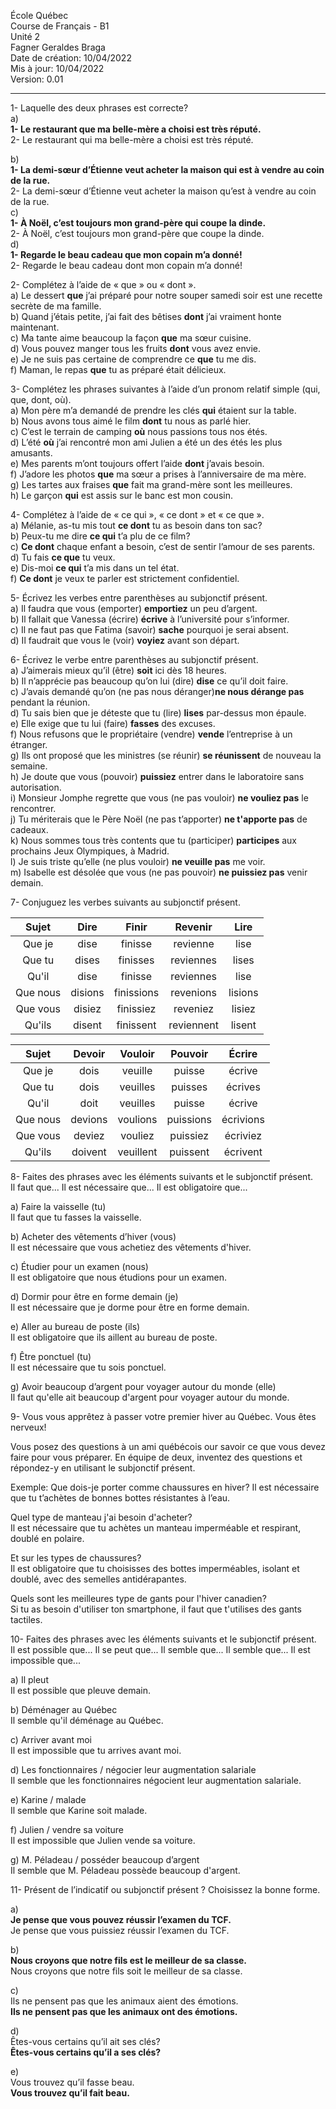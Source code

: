 École Québec  
Course de Français - B1  
Unité 2  
Fagner Geraldes Braga    
Date de création: 10/04/2022  
Mis à jour: 10/04/2022  
Version: 0.01
**************************
1- Laquelle des deux phrases est correcte?  
a)   
**1- Le restaurant que ma belle-mère a choisi est très réputé.**  
2- Le restaurant qui ma belle-mère a choisi est très réputé.  

b)   
**1- La demi-sœur d’Étienne veut acheter la maison qui est à vendre au coin de la rue.**    
2- La demi-sœur d’Étienne veut acheter la maison qu’est à vendre au coin de la rue.  
c)   
**1- À Noël, c’est toujours mon grand-père qui coupe la dinde.**    
2- À Noël, c’est toujours mon grand-père que coupe la dinde.  
d)   
**1- Regarde le beau cadeau que mon copain m’a donné!**  
2- Regarde le beau cadeau dont mon copain m’a donné!

2- Complétez à l’aide de « que » ou « dont ».  
a) Le dessert **que** j’ai préparé pour notre souper samedi soir est une recette secrète de ma famille.  
b) Quand j’étais petite, j’ai fait des bêtises **dont** j’ai vraiment honte maintenant.  
c) Ma tante aime beaucoup la façon **que** ma sœur cuisine.  
d) Vous pouvez manger tous les fruits **dont** vous avez envie.  
e) Je ne suis pas certaine de comprendre ce **que** tu me dis.  
f) Maman, le repas **que** tu as préparé était délicieux.

3- Complétez les phrases suivantes à l’aide d’un pronom relatif simple (qui, que, dont, où).  
a) Mon père m’a demandé de prendre les clés **qui** étaient
sur la table.  
b) Nous avons tous aimé le film **dont** tu nous as parlé hier.  
c) C’est le terrain de camping **où** nous passions tous nos étés.  
d) L’été **où** j’ai rencontré mon ami Julien a été un des étés les plus amusants.  
e) Mes parents m’ont toujours offert l’aide **dont** j’avais besoin.  
f) J’adore les photos **que** ma sœur a prises à l’anniversaire de ma mère.  
g) Les tartes aux fraises **que** fait ma grand-mère sont les meilleures.  
h) Le garçon **qui** est assis sur le banc est mon cousin.

4- Complétez à l’aide de « ce qui », « ce dont » et « ce que ».  
a) Mélanie, as-tu mis tout **ce dont** tu as besoin dans ton sac?  
b) Peux-tu me dire **ce qui** t’a plu de ce film?  
c) **Ce dont** chaque enfant a besoin, c’est de sentir l’amour de ses parents.  
d) Tu fais **ce que** tu veux.  
e) Dis-moi **ce qui** t’a mis dans un tel état.  
f) **Ce dont** je veux te parler est strictement confidentiel. 

5- Écrivez les verbes entre parenthèses au subjonctif présent.  
a) Il faudra que vous (emporter) **emportiez** un peu d’argent.  
b) Il fallait que Vanessa (écrire) **écrive** à l’université pour
s’informer.  
c) Il ne faut pas que Fatima (savoir) **sache** pourquoi je
serai absent.  
d) Il faudrait que vous le (voir) **voyiez** avant son départ.  

6- Écrivez le verbe entre parenthèses au subjonctif présent.  
a) J’aimerais mieux qu’il (être) **soit** ici dès 18 heures.  
b) Il n’apprécie pas beaucoup qu’on lui (dire) **dise** ce qu’il doit faire.  
c) J’avais demandé qu’on (ne pas nous déranger)**ne nous dérange pas** pendant la réunion.  
d) Tu sais bien que je déteste que tu (lire) **lises** par-dessus mon épaule.  
e) Elle exige que tu lui (faire) **fasses** des excuses.  
f) Nous refusons que le propriétaire (vendre) **vende** l’entreprise à un étranger.  
g) Ils ont proposé que les ministres (se réunir) **se réunissent** de nouveau la semaine.  
h) Je doute que vous (pouvoir) **puissiez** entrer dans le laboratoire sans autorisation.  
i) Monsieur Jomphe regrette que vous (ne pas vouloir) **ne vouliez pas** le rencontrer.  
j) Tu mériterais que le Père Noël (ne pas t’apporter) **ne t'apporte pas** de cadeaux.  
k) Nous sommes tous très contents que tu (participer) **participes** aux prochains Jeux Olympiques, à Madrid.  
l) Je suis triste qu’elle (ne plus vouloir) **ne veuille pas** me voir.  
m) Isabelle est désolée que vous (ne pas pouvoir) **ne puissiez pas** venir demain.  

7- Conjuguez les verbes suivants au subjonctif présent.  

|Sujet|Dire|Finir|Revenir|Lire|	
|:-----:|:------:|:------:|:-----:|:------:|
|Que je|dise|finisse|revienne|lise|
|Que tu|dises|finisses|reviennes|lises|
|Qu'il|dise|finisse|reviennes|lise|
|Que nous|disions|finissions|revenions|lisions|
|Que vous|disiez|finissiez|reveniez|lisiez|
|Qu'ils|disent|finissent|reviennent|lisent|

|Sujet|Devoir|Vouloir|Pouvoir|Écrire
|:-----:|:------:|:------:|:-----:|:------:|
|Que je|dois|veuille|puisse|écrive|
|Que tu|dois|veuilles|puisses|écrives|
|Qu'il|doit|veuilles|puisse|écrive|
|Que nous|devions|voulions|puissions|écrivions|
|Que vous|deviez|vouliez|puissiez|écriviez|
|Qu'ils|doivent|veuillent|puissent|écrivent|

8- Faites des phrases avec les éléments suivants et le subjonctif présent.  
Il faut que... Il est nécessaire que... Il est obligatoire que...  

a) Faire la vaisselle (tu)  
Il faut que tu fasses la vaisselle.  

b) Acheter des vêtements d’hiver (vous)  
Il est nécessaire que vous achetiez des vêtements d'hiver.  

c) Étudier pour un examen (nous)  
Il est obligatoire que nous étudions pour un examen.  

d) Dormir pour être en forme demain (je)  
Il est nécessaire que je dorme pour être en forme demain.

e) Aller au bureau de poste (ils)  
Il est obligatoire que ils aillent au bureau de poste.  

f) Être ponctuel (tu)   
Il est nécessaire que tu sois ponctuel.  

g) Avoir beaucoup d’argent pour voyager autour du monde (elle)  
Il faut qu'elle ait beaucoup d'argent pour voyager autour du monde.

9- Vous vous apprêtez à passer votre premier hiver au Québec. Vous êtes nerveux!

Vous posez des questions à un ami québécois our savoir ce que vous devez faire pour vous préparer. En équipe de deux, inventez des questions et répondez-y en utilisant le subjonctif présent.  

Exemple: Que dois-je porter comme chaussures en hiver? Il est nécessaire que tu t’achètes de bonnes bottes résistantes à l’eau.

Quel type de manteau j'ai besoin d'acheter?  
Il est nécessaire que tu achètes un manteau imperméable et respirant, doublé en polaire.

Et sur les types de chaussures?  
Il est obligatoire que tu choisisses des bottes imperméables, isolant et doublé, avec des semelles antidérapantes.

Quels sont les meilleures type de gants pour l'hiver canadien?  
Si tu as besoin d'utiliser ton smartphone, il faut que t'utilises des gants tactiles.

10- Faites des phrases avec les éléments suivants et le subjonctif présent.  
Il est possible que... Il se peut que... Il semble que... Il semble que... Il est impossible que...  

a) Il pleut  
Il est possible que pleuve demain.  

b) Déménager au Québec  
Il semble qu'il déménage au Québec.  

c) Arriver avant moi  
Il est impossible que tu arrives avant moi.  

d) Les fonctionnaires / négocier leur augmentation salariale  
Il semble que les fonctionnaires négocient leur augmentation salariale.  

e) Karine / malade  
Il semble que Karine soit malade.

f) Julien / vendre sa voiture  
Il est impossible que Julien vende sa voiture.  

g) M. Péladeau / posséder beaucoup d’argent  
Il semble que M. Péladeau possède beaucoup d'argent.

11- Présent de l’indicatif ou subjonctif présent ? Choisissez la bonne forme.  

a)  
**Je pense que vous pouvez réussir l’examen du TCF.**  
Je pense que vous puissiez réussir l’examen du TCF.  

b)  
**Nous croyons que notre fils est le meilleur de sa classe.**  
Nous croyons que notre fils soit le meilleur de sa classe.  

c)  
Ils ne pensent pas que les animaux aient des émotions.  
**Ils ne pensent pas que les animaux ont des émotions.**  

d)  
Êtes-vous certains qu’il ait ses clés?  
**Êtes-vous certains qu’il a ses clés?**  

e)  
Vous trouvez qu’il fasse beau.  
**Vous trouvez qu’il fait beau.**  